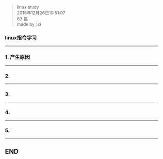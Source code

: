 > linux study  
> 2018年12月26日10:51:07       
> 63 篇  
>made by jixi  

### linux指令学习  


----------


### 1. 产生原因


----------

### 2. 


----------

### 3. 


----------

### 4. 


----------

### 5. 




----------
## END

